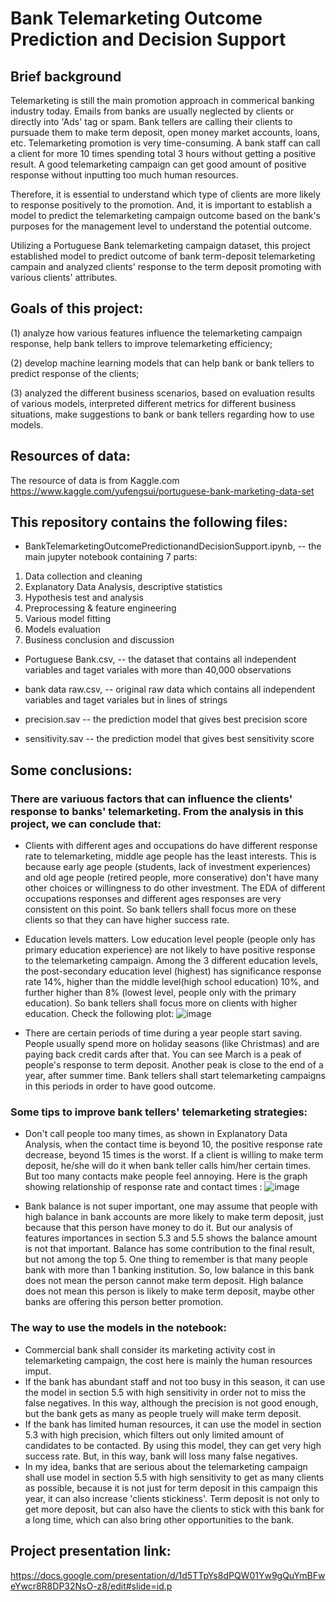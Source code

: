 # Bank Telemarketing Outcome Prediction and Decision Support

## Brief background
Telemarketing is still the main promotion approach in commerical banking industry today. Emails from banks are usually neglected by clients or directly into 'Ads' tag or spam. Bank tellers are calling their clients to pursuade them to make term deposit, open money market accounts, loans, etc. Telemarketing promotion is very time-consuming. A bank staff can call a client for more 10 times spending total 3 hours without getting a positive result. A good telemarketing campaign can get good amount of positive response without inputting too much human resources.

Therefore, it is essential to understand which type of clients are more likely to response positively to the promotion. And, it is important to establish a model to predict the telemarketing campaign outcome based on the bank's purposes for the management level to understand the potential outcome.

Utilizing a Portuguese Bank telemarketing campaign dataset, this project established model to predict outcome of bank term-deposit telemarketing campain and analyzed clients' response to the term deposit promoting with various clients' attributes. 

## Goals of this project: 

(1) analyze how various features influence the telemarketing campaign response, help bank tellers to improve telemarketing efficiency; 

(2) develop machine learning models that can help bank or bank tellers to predict response of the clients; 

(3) analyzed the different business scenarios, based on evaluation results of various models, interpreted different metrics for different business situations, make suggestions to bank or bank tellers regarding how to use models.

## Resources of data:
The resource of data is from Kaggle.com
https://www.kaggle.com/yufengsui/portuguese-bank-marketing-data-set

## This repository contains the following files:

*  BankTelemarketingOutcomePredictionandDecisionSupport.ipynb, -- the main jupyter notebook containing 7 parts: 
1. Data collection and cleaning
2. Explanatory Data Analysis, descriptive statistics
3. Hypothesis test and analysis
4. Preprocessing & feature engineering
5. Various model fitting
6. Models evaluation
7. Business conclusion and discussion

*  Portuguese Bank.csv, -- the dataset that contains all independent variables and taget variales with more than 40,000 observations 

*  bank data raw.csv, -- original raw data which contains all independent variables and taget variales but in lines of strings

*  precision.sav -- the prediction model that gives best precision score

*  sensitivity.sav -- the prediction model that gives best sensitivity score

## Some conclusions: 

### There are variuous factors that can influence the clients' response to banks' telemarketing. From the analysis in this project, we can conclude that:

* Clients with different ages and occupations do have different response rate to telemarketing, middle age people has the least interests. This is because early age people (students, lack of investment experiences) and old age people (retired people, more conserative) don't have many other choices or willingness to do other investment. The EDA of different occupations responses and different ages responses are very consistent on this point. So bank tellers shall focus more on these clients so that they can have higher success rate.
* Education levels matters. Low education level people (people only has primary education experience) are not likely to have positive response to the telemarketing campaign. Among the 3 different education levels, the post-secondary education level (highest) has significance response rate 14%, higher than the middle level(high school education) 10%, and further higher than 8% (lowest level, people only with the primary education). So bank tellers shall focus more on clients with higher education. Check the following plot:
![image](https://user-images.githubusercontent.com/64159084/91112631-a26ccc00-e651-11ea-9da5-7846e454877a.png)

* There are certain periods of time during a year people start saving. People usually spend more on holiday seasons (like Christmas) and are paying back credit cards after that. You can see March is a peak of people's response to term deposit. Another peak is close to the end of a year, after summer time. Bank tellers shall start telemarketing campaigns in this periods in order to have good outcome.


### Some tips to improve bank tellers' telemarketing strategies:

* Don't call people too many times, as shown in Explanatory Data Analysis, when the contact time is beyond 10, the positive response rate decrease, beyond 15 times is the worst. If a client is willing to make term deposit, he/she will do it when bank teller calls him/her certain times. But too many contacts make people feel annoying. Here is the graph showing relationship of response rate and contact times :
![image](https://user-images.githubusercontent.com/64159084/91112827-1b6c2380-e652-11ea-857c-7d9acfbd4a2c.png)

* Bank balance is not super important, one may assume that people with high balance in bank accounts are more likely to make term deposit, just because that this person have money to do it. But our analysis of features importances in section 5.3 and 5.5 shows the balance amount is not that important. Balance has some contribution to the final result, but not among the top 5. One thing to remember is that many people bank with more than 1 banking institution. So, low balance in this bank does not mean the person cannot make term deposit. High balance does not mean this person is likely to make term deposit, maybe other banks are offering this person better promotion.

### The way to use the models in the notebook:

* Commercial bank shall consider its marketing activity cost in telemarketing campaign, the cost here is mainly the human resources imput.
* If the bank has abundant staff and not too busy in this season, it can use the model in section 5.5 with high sensitivity in order not to miss the false negatives. In this way, although the precision is not good enough, but the bank gets as many as people truely will make term deposit.
* If the bank has limited human resources, it can use the model in section 5.3 with high precision, which filters out only limited amount of candidates to be contacted. By using this model, they can get very high success rate. But, in this way, bank will loss many false negatives.
* In my idea, banks that are serious about the telemarketing campaign shall use model in section 5.5 with high sensitivity to get as many clients as possible, because it is not just for term deposit in this campaign this year, it can also increase 'clients stickiness'. Term deposit is not only to get more deposit, but can also have the clients to stick with this bank for a long time, which can also bring other opportunities to the bank.

## Project presentation link:

https://docs.google.com/presentation/d/1d5TTpYs8dPQW01Yw9gQuYmBFweYwcr8R8DP32NsO-z8/edit#slide=id.p
